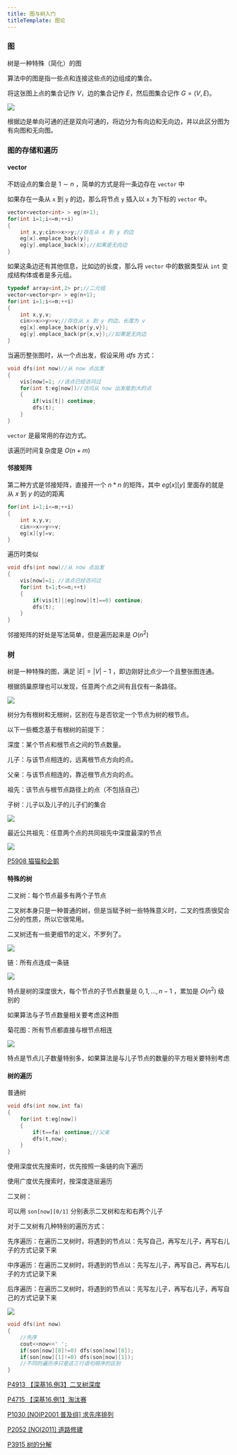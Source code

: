 ```yaml
---
title: 图与树入门
titleTemplate: 图论
---
```


### 图

树是一种特殊（简化）的图

算法中的图是指一些点和连接这些点的边组成的集合。

将这张图上点的集合记作 $V$，边的集合记作 $E$，然后图集合记作 $G=(V,E)$。

![](https://s3.bmp.ovh/imgs/2024/01/23/44bb7832658d7b9d.png)

根据边是单向可通的还是双向可通的，将边分为有向边和无向边，并以此区分图为有向图和无向图。

### 图的存储和遍历

#### vector

不妨设点的集合是 $1\sim n$ ，简单的方式是将一条边存在 `vector` 中

如果存在一条从 `x` 到 `y` 的边，那么将节点 `y` 插入以 `x` 为下标的 `vector` 中。

```cpp
vector<vector<int> > eg(n+1);
for(int i=1;i<=m;++i)
{
	int x,y;cin>>x>>y;//存在从 x 到 y 的边
	eg[x].emplace_back(y);
    eg[y].emplace_back(x);//如果是无向边
}
```

如果这条边还有其他信息，比如边的长度，那么将 `vector` 中的数据类型从 `int` 变成结构体或者是多元组。

```cpp
typedef array<int,2> pr;//二元组
vector<vector<pr> > eg(n+1);
for(int i=1;i<=m;++i)
{
	int x,y,v;
    cin>>x>>y>>v;//存在从 x 到 y 的边，长度为 v
	eg[x].emplace_back(pr{y,v});
    eg[y].emplace_back(pr{x,v});//如果是无向边
}
```

当遍历整张图时，从一个点出发，假设采用 $dfs$ 方式：

```cpp
void dfs(int now)//从 now 点出发
{
	vis[now]=1; //该点已经访问过
    for(int t:eg[now])//访问从 now 出发能到大的点
    {
        if(vis[t]) continue;
        dfs(t);
    }
}
```

`vector` 是最常用的存边方式。

该遍历时间复杂度是 $O(n+m)$

#### 邻接矩阵

第二种方式是邻接矩阵，直接开一个 $n*n$ 的矩阵，其中 $eg[x][y]$ 里面存的就是从 $x$ 到 $y$ 的边的距离

```cpp
for(int i=1;i<=m;++i)
{
	int x,y,v;
	cin>>x>>y>>v;
	eg[x][y]=v;
}
```

遍历时类似

```cpp
void dfs(int now)//从 now 点出发
{
	vis[now]=1; //该点已经访问过
    for(int t=1;t<=n;++t)
    {
        if(vis[t]||eg[now][t]==0) continue;
        dfs(t);
	}
}
```

邻接矩阵的好处是写法简单，但是遍历起来是 $O(n^2)$

### 树

树是一种特殊的图，满足 $|E|=|V|-1$ ，即边刚好比点少一个且整张图连通。

根据鸽巢原理也可以发现，任意两个点之间有且仅有一条路径。

![](https://s3.bmp.ovh/imgs/2024/01/23/21a5e8479cdcc33b.png)



树分为有根树和无根树，区别在与是否钦定一个节点为树的根节点。

以下一些概念基于有根树的前提下：

深度：某个节点和根节点之间的节点数量。

儿子：与该节点相连的，远离根节点方向的点。

父亲：与该节点相连的，靠近根节点方向的点。

祖先：该节点与根节点路径上的点（不包括自己）

子树：儿子以及儿子的儿子们的集合

![](https://s3.bmp.ovh/imgs/2024/01/23/297c63c9eb401e16.png)

最近公共祖先：任意两个点的共同祖先中深度最深的节点

![](https://s3.bmp.ovh/imgs/2024/01/23/4731828cd86da7c8.png)

[P5908 猫猫和企鹅  ](https://www.luogu.com.cn/problem/P5908)



#### 特殊的树

二叉树：每个节点最多有两个子节点

二叉树本身只是一种普通的树，但是当赋予树一些特殊意义时，二叉的性质很契合二分的性质，所以它很常用。

二叉树还有一些更细节的定义，不罗列了。

![](https://s3.bmp.ovh/imgs/2024/01/23/1cb347d70f8961ec.png)

链：所有点连成一条链

![](https://s3.bmp.ovh/imgs/2024/01/23/18a655a5f7a6d6cb.png)

特点是树的深度很大，每个节点的子节点数量是 $0,1,…,n-1$ ，累加是 $O(n^2)$ 级别的

如果算法与子节点数量相关要考虑这种图

菊花图：所有节点都直接与根节点相连

![](https://s3.bmp.ovh/imgs/2024/01/23/fded381fed09de98.png)

特点是节点儿子数量特别多，如果算法是与儿子节点的数量的平方相关要特别考虑

#### 树的遍历

普通树

```cpp
void dfs(int now,int fa)
{
	for(int t:eg[now])
    {
        if(t==fa) continue;//父亲
        dfs(t,now);
	}
}
```

使用深度优先搜索时，优先按照一条链的向下遍历

使用广度优先搜索时，按深度逐层遍历

二叉树：

可以用 `son[now][0/1]` 分别表示二叉树和左和右两个儿子

对于二叉树有几种特别的遍历方式：

先序遍历：在遍历二叉树时，将遇到的节点以：先写自己，再写左儿子，再写右儿子的方式记录下来

中序遍历：在遍历二叉树时，将遇到的节点以：先写左儿子，再写自己，再写右儿子的方式记录下来

后序遍历：在遍历二叉树时，将遇到的节点以：先写左儿子，再写右儿子，再写自己的方式记录下来

![](https://s3.bmp.ovh/imgs/2024/01/23/0b6cc75ce2c0dc20.png)



```cpp
void dfs(int now)
{
    //先序
    cout<<now<<' ';
	if(son[now][0]!=0) dfs(son[now][0]);
    if(son[now][1]!=0) dfs(son[now][1]);
    //不同的遍历序只是这三行语句顺序的区别
}	
```

[P4913 【深基16.例3】二叉树深度  ](https://www.luogu.com.cn/problem/P4913)

[P4715 【深基16.例1】淘汰赛  ](https://www.luogu.com.cn/problem/P4715)

[P1030 [NOIP2001 普及组] 求先序排列  ](https://www.luogu.com.cn/problem/P1030)

[P2052 [NOI2011] 道路修建  ](https://www.luogu.com.cn/problem/P2052)

[P3915 树的分解](https://www.luogu.com.cn/problem/P3915)